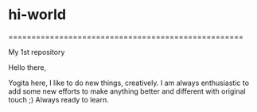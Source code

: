 # hi-world
===================================================

My 1st repository

Hello there,

Yogita here, I like to do new things, creatively. I am always enthusiastic to add some new efforts to make anything better and different with original touch ;) Always ready to learn. 
